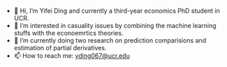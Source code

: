- 👋 Hi, I’m Yifei Ding and currently a third-year economics PhD student in UCR.
- 👀 I’m interested in casuality issues by combining the machine learning stuffs with the econoemrtics theories.
- 🌱 I’m currently doing two research on prediction comparisions and estimation of partial derivatives.
- 📫 How to reach me: yding067@ucr.edu 

<!---
YifeiDing-UCR/YifeiDing-UCR is a ✨ special ✨ repository because its `README.md` (this file) appears on your GitHub profile.
You can click the Preview link to take a look at your changes.
--->
